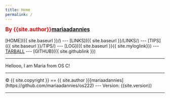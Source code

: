 ```yaml
---
title: Home
permalink: /
---
```

<span style="color:red; font-weight:bold; font-size:larger;">By {{site.author}}[mariaadannies](https://github.com/mariaadannies/os222)</span>
<br><br>
[HOME]({{ site.baseurl }}/) ---
[LINKS]({{ site.baseurl }}/LINKS/) ---
[TIPS]({{ site.baseurl }}/TIPS/) ---
[LOG]({{ site.baseurl }}{{ site.myloglink}}) ---
[TARBALL]((https://os.vlsm.org/Log/mariaadannies.tar.bz2.txt)) ---
[GITHUB]({{ site.githublink }})
<br>
<hr>
Hellooo, I am Maria from OS C!
<br>
<hr>
&copy; {{ site.copyright }} == {{ site.author }}[mariaadannies](https://github.com/mariaadannies/os222) --- Version: {{site.version))
<hr>
<br>
